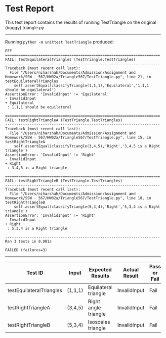 # Test Report
This test report contains the results of running TestTriangle on the original (buggy) triangle.py

----------------------------------------------------------------------
Running `python -m unittest TestTriangle` produced:
```
FFF
======================================================================
FAIL: testEquilateralTriangles (TestTriangle.TestTriangles)
----------------------------------------------------------------------
Traceback (most recent call last):
  File "/Users/niharshah/Documents/Admission/Assignment and Homework/SSW - 567/HW02a/Triangle567/TestTriangle.py", line 21, in testEquilateralTriangles
    self.assertEqual(classifyTriangle(1,1,1),'Equilateral','1,1,1 should be equilateral')
AssertionError: 'InvalidInput' != 'Equilateral'
- InvalidInput
+ Equilateral
 : 1,1,1 should be equilateral

======================================================================
FAIL: testRightTriangleA (TestTriangle.TestTriangles)
----------------------------------------------------------------------
Traceback (most recent call last):
  File "/Users/niharshah/Documents/Admission/Assignment and Homework/SSW - 567/HW02a/Triangle567/TestTriangle.py", line 15, in testRightTriangleA
    self.assertEqual(classifyTriangle(3,4,5),'Right','3,4,5 is a Right triangle')
AssertionError: 'InvalidInput' != 'Right'
- InvalidInput
+ Right
 : 3,4,5 is a Right triangle

======================================================================
FAIL: testRightTriangleB (TestTriangle.TestTriangles)
----------------------------------------------------------------------
Traceback (most recent call last):
  File "/Users/niharshah/Documents/Admission/Assignment and Homework/SSW - 567/HW02a/Triangle567/TestTriangle.py", line 18, in testRightTriangleB
    self.assertEqual(classifyTriangle(5,3,4),'Right','5,3,4 is a Right triangle')
AssertionError: 'InvalidInput' != 'Right'
- InvalidInput
+ Right
 : 5,3,4 is a Right triangle

----------------------------------------------------------------------
Ran 3 tests in 0.001s

FAILED (failures=3)
```

----------------------------------------------------------------------
| Test ID | Input | Expected Results | Actual Result | Pass or Fail |
|---|---|---|---|---|
| testEquilateralTriangles | (1,1,1) | Equilateral triangle | InvalidInput | Fail |
| testRightTriangleA | (3,4,5) | Right angle triangle | InvalidInput | Fail |
| testRightTriangleB | (5,3,4) |  Isosceles triangle | InvalidInput | Fail |


